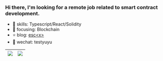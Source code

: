 ### Hi there, I'm looking for a remote job related to smart contract development.


- 🔨 skills: Typescript/React/Solidity
- 🎯 focusing: Blockchain
- ⭐ blog: [esc\<x\>](https://escx.github.io)
- 💬 wechat: testyuyu


<!--START_SECTION:waka-->
<!--END_SECTION:waka-->


| <img align="center" src="https://github-readme-stats.vercel.app/api/?username=escX&show_icons=true&theme=buefy&hide_border=true&card_width=500" /> | <img align="center" src="https://github-readme-stats.vercel.app/api/top-langs/?username=escX&layout=compact&theme=buefy&hide_border=true&card_width=500" /> |
| ------------- | ------------- |
